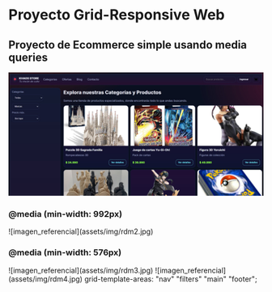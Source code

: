# Proyecto Grid-Responsive Web

<h2>Proyecto de Ecommerce simple usando media queries</h2>

![imagen_referencial](assets/img/rdm1.jpg)
<h3>@media (min-width: 992px)</h3>
![imagen_referencial](assets/img/rdm2.jpg)
<h3>@media (min-width: 576px)</h3>
![imagen_referencial](assets/img/rdm3.jpg)
![imagen_referencial](assets/img/rdm4.jpg)
grid-template-areas:
    "nav"
    "filters"
    "main"
    "footer";
